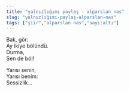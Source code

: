 ```yaml
---
title: "yalnızlığımı paylaş - alparslan nas"
slug: "yalnızlığımı-paylaş-alparslan-nas"
tags: ["şiir","alparslan nas","sayı:altı"]
---
```


Bak, gör:\
Ay ikiye bölündü.\
Durma,\
Sen de böl!

Yarısı senin,\
Yarısı benim:\
Sessizlik...



